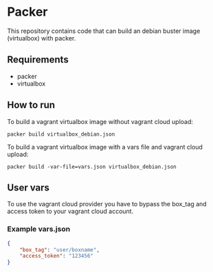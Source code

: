 # Packer
This repository contains code that can build an debian buster image (virtualbox) with packer.

## Requirements
* packer
* virtualbox

## How to run
To build a vagrant virtualbox image without vagrant cloud upload:
``` shell
packer build virtualbox_debian.json
```

To build a vagrant virtualbox image with a vars file and vagrant cloud upload:
``` shell
packer build -var-file=vars.json virtualbox_debian.json
```

## User vars
To use the vagrant cloud provider you have to bypass the box_tag and access token to your vagrant cloud account.
### Example vars.json
``` json
{
    "box_tag": "user/boxname",
    "access_token": "123456"
}
```
